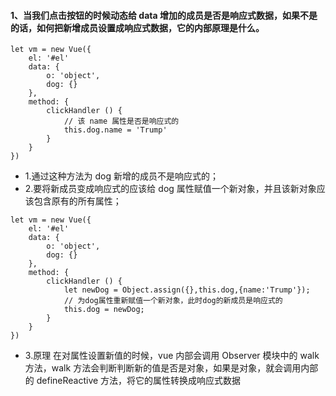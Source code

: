 #### 1、当我们点击按钮的时候动态给 data 增加的成员是否是响应式数据，如果不是的话，如何把新增成员设置成响应式数据，它的内部原理是什么。

```
let vm = new Vue({
    el: '#el'
    data: {
        o: 'object',
        dog: {}
    },
    method: {
        clickHandler () {
            // 该 name 属性是否是响应式的
            this.dog.name = 'Trump'
        }
    }
})
```

-   1.通过这种方法为 dog 新增的成员不是响应式的；
-   2.要将新成员变成响应式的应该给 dog 属性赋值一个新对象，并且该新对象应该包含原有的所有属性；

```
let vm = new Vue({
    el: '#el'
    data: {
        o: 'object',
        dog: {}
    },
    method: {
        clickHandler () {
            let newDog = Object.assign({},this.dog,{name:'Trump'});
            // 为dog属性重新赋值一个新对象，此时dog的新成员是响应式的
            this.dog = newDog;
        }
    }
})
```

-   3.原理
    在对属性设置新值的时候，vue 内部会调用 Observer 模块中的 walk 方法，walk 方法会判断判断新的值是否是对象，如果是对象，就会调用内部的 defineReactive 方法，将它的属性转换成响应式数据

